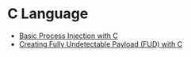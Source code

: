 # C Language

- [Basic Process Injection with C](https://medium.com/@lsecqt/basic-process-injection-with-c-e6d4d2fa3b4a)
- [Creating Fully Undetectable Payload (FUD) with C](https://medium.com/@lsecqt/creating-fully-undetectable-payload-fud-with-c-46a734837d1c)
